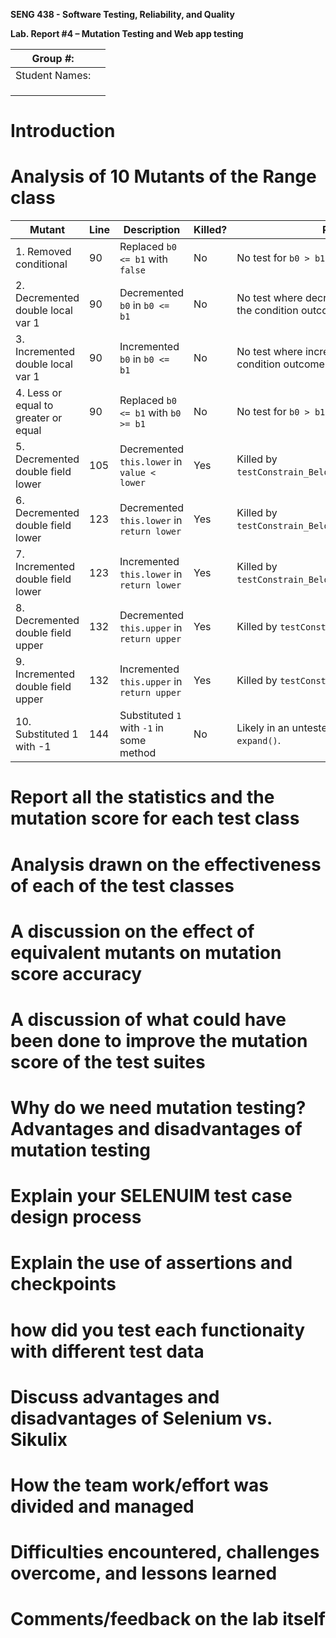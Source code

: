 **SENG 438 - Software Testing, Reliability, and Quality**

**Lab. Report \#4 – Mutation Testing and Web app testing**

| Group \#:      |     |
| -------------- | --- |
| Student Names: |     |
|                |     |
|                |     |
|                |     |

# Introduction


# Analysis of 10 Mutants of the Range class 
| **Mutant**                          | **Line** | **Description**                              | **Killed?** | **Reason**                                                                 |
|-------------------------------------|----------|----------------------------------------------|-------------|---------------------------------------------------------------------------|
| 1. Removed conditional              | 90       | Replaced `b0 <= b1` with `false`             | No          | No test for `b0 > b1` case in `intersects()`.                            |
| 2. Decremented double local var 1   | 90       | Decremented `b0` in `b0 <= b1`               | No          | No test where decrementing `b0` changes the condition outcome.            |
| 3. Incremented double local var 1   | 90       | Incremented `b0` in `b0 <= b1`               | No          | No test where incrementing `b0` changes the condition outcome.            |
| 4. Less or equal to greater or equal| 90       | Replaced `b0 <= b1` with `b0 >= b1`          | No          | No test for `b0 > b1` case in `intersects()`.                            |
| 5. Decremented double field lower   | 105      | Decremented `this.lower` in `value < lower`  | Yes         | Killed by `testConstrain_BelowLowerBound_AcceptsBug`.                     |
| 6. Decremented double field lower   | 123      | Decremented `this.lower` in `return lower`   | Yes         | Killed by `testConstrain_BelowLowerBound_AcceptsBug`.                     |
| 7. Incremented double field lower   | 123      | Incremented `this.lower` in `return lower`   | Yes         | Killed by `testConstrain_BelowLowerBound_AcceptsBug`.                     |
| 8. Decremented double field upper   | 132      | Decremented `this.upper` in `return upper`   | Yes         | Killed by `testConstrain_AboveUpperBound`.                                |
| 9. Incremented double field upper   | 132      | Incremented `this.upper` in `return upper`   | Yes         | Killed by `testConstrain_AboveUpperBound`.                                |
| 10. Substituted 1 with -1           | 144      | Substituted `1` with `-1` in some method     | No          | Likely in an untested method like `scale()` or `expand()`.                |

# Report all the statistics and the mutation score for each test class



# Analysis drawn on the effectiveness of each of the test classes

# A discussion on the effect of equivalent mutants on mutation score accuracy

# A discussion of what could have been done to improve the mutation score of the test suites

# Why do we need mutation testing? Advantages and disadvantages of mutation testing

# Explain your SELENUIM test case design process

# Explain the use of assertions and checkpoints

# how did you test each functionaity with different test data

# Discuss advantages and disadvantages of Selenium vs. Sikulix

# How the team work/effort was divided and managed


# Difficulties encountered, challenges overcome, and lessons learned

# Comments/feedback on the lab itself
